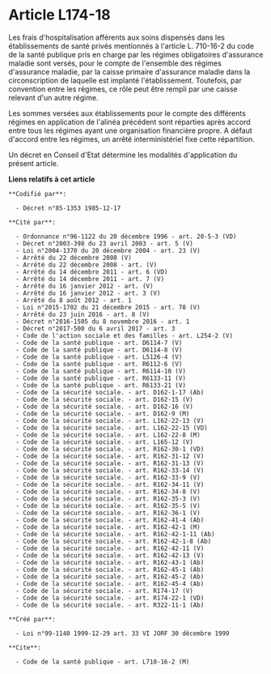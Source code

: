 # Article L174-18

Les frais d'hospitalisation afférents aux soins dispensés dans les établissements de santé privés mentionnés à l'article L.
710-16-2 du code de la santé publique pris en charge par les régimes obligatoires d'assurance maladie sont versés, pour le
compte de l'ensemble des régimes d'assurance maladie, par la caisse primaire d'assurance maladie dans la circonscription de
laquelle est implanté l'établissement. Toutefois, par convention entre les régimes, ce rôle peut être rempli par une caisse
relevant d'un autre régime.

Les sommes versées aux établissements pour le compte des différents régimes en application de l'alinéa précédent sont
réparties après accord entre tous les régimes ayant une organisation financière propre. A défaut d'accord entre les régimes,
un arrêté interministériel fixe cette répartition.

Un décret en Conseil d'Etat détermine les modalités d'application du présent article.

**Liens relatifs à cet article**

	**Codifié par**:

	  - Décret n°85-1353 1985-12-17

	**Cité par**:

	  - Ordonnance n°96-1122 du 20 décembre 1996 - art. 20-5-3 (VD)
	  - Décret n°2003-398 du 23 avril 2003 - art. 5 (V)
	  - Loi n°2004-1370 du 20 décembre 2004 - art. 23 (V)
	  - Arrêté du 22 décembre 2008 (V)
	  - Arrêté du 22 décembre 2008 - art. (V)
	  - Arrêté du 14 décembre 2011 - art. 6 (VD)
	  - Arrêté du 14 décembre 2011 - art. 7 (V)
	  - Arrêté du 16 janvier 2012 - art. (V)
	  - Arrêté du 16 janvier 2012 - art. 3 (V)
	  - Arrêté du 8 août 2012 - art. 1
	  - Loi n°2015-1702 du 21 décembre 2015 - art. 78 (V)
	  - Arrêté du 23 juin 2016 - art. 8 (V)
	  - Décret n°2016-1505 du 8 novembre 2016 - art. 1
	  - Décret n°2017-500 du 6 avril 2017 - art. 3
	  - Code de l'action sociale et des familles - art. L254-2 (V)
	  - Code de la santé publique - art. D6114-7 (V)
	  - Code de la santé publique - art. D6114-8 (V)
	  - Code de la santé publique - art. L5126-4 (V)
	  - Code de la santé publique - art. R6112-6 (V)
	  - Code de la santé publique - art. R6114-10 (V)
	  - Code de la santé publique - art. R6133-11 (V)
	  - Code de la santé publique - art. R6133-21 (V)
	  - Code de la sécurité sociale. - art. D162-1-17 (Ab)
	  - Code de la sécurité sociale. - art. D162-15 (V)
	  - Code de la sécurité sociale. - art. D162-16 (V)
	  - Code de la sécurité sociale. - art. D162-9 (M)
	  - Code de la sécurité sociale. - art. L162-22-13 (V)
	  - Code de la sécurité sociale. - art. L162-22-15 (VD)
	  - Code de la sécurité sociale. - art. L162-22-8 (M)
	  - Code de la sécurité sociale. - art. L165-12 (V)
	  - Code de la sécurité sociale. - art. R162-30-1 (VD)
	  - Code de la sécurité sociale. - art. R162-31-12 (V)
	  - Code de la sécurité sociale. - art. R162-31-13 (V)
	  - Code de la sécurité sociale. - art. R162-33-14 (V)
	  - Code de la sécurité sociale. - art. R162-33-9 (V)
	  - Code de la sécurité sociale. - art. R162-34-11 (V)
	  - Code de la sécurité sociale. - art. R162-34-8 (V)
	  - Code de la sécurité sociale. - art. R162-35-3 (V)
	  - Code de la sécurité sociale. - art. R162-35-5 (V)
	  - Code de la sécurité sociale. - art. R162-36-1 (V)
	  - Code de la sécurité sociale. - art. R162-41-4 (Ab)
	  - Code de la sécurité sociale. - art. R162-42-1 (M)
	  - Code de la sécurité sociale. - art. R162-42-1-11 (Ab)
	  - Code de la sécurité sociale. - art. R162-42-1-8 (Ab)
	  - Code de la sécurité sociale. - art. R162-42-11 (V)
	  - Code de la sécurité sociale. - art. R162-42-13 (V)
	  - Code de la sécurité sociale. - art. R162-43-1 (Ab)
	  - Code de la sécurité sociale. - art. R162-45-1 (Ab)
	  - Code de la sécurité sociale. - art. R162-45-2 (Ab)
	  - Code de la sécurité sociale. - art. R162-45-4 (Ab)
	  - Code de la sécurité sociale. - art. R174-17 (V)
	  - Code de la sécurité sociale. - art. R174-22-1 (VD)
	  - Code de la sécurité sociale. - art. R322-11-1 (Ab)

	**Créé par**:

	  - Loi n°99-1140 1999-12-29 art. 33 VI JORF 30 décembre 1999

	**Cite**:

	  - Code de la santé publique - art. L710-16-2 (M)
